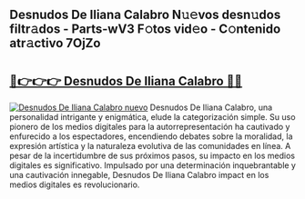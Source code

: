 ## Desnudos De Iliana Calabro N𝚞𝚎vos desn𝚞dos filtr𝚊dos - Parts-wV3 F𝚘tos vid𝚎o - C𝚘ntenido atr𝚊ctivo 7OjZo

# <h2><a href="http://mbbi5e.tromn.icu/?c=Desnudos+De+Iliana+Calabro">🔗👉👉👉 Desnudos De Iliana Calabro 🔗🔗</a></h2>

[![Desnudos De Iliana Calabro nuevo](https://i.imgur.com/pEAQMta.gif)](http://mbbi5e.tromn.icu/?c=Desnudos+De+Iliana+Calabro)
Desnudos De Iliana Calabro, una personalidad intrigante y enigmática, elude la categorización simple. Su uso pionero de los medios digitales para la autorrepresentación ha cautivado y enfurecido a los espectadores, encendiendo debates sobre la moralidad, la expresión artística y la naturaleza evolutiva de las comunidades en línea. A pesar de la incertidumbre de sus próximos pasos, su impacto en los medios digitales es significativo. Impulsado por una determinación inquebrantable y una cautivación innegable, Desnudos De Iliana Calabro impact en los medios digitales es revolucionario.
